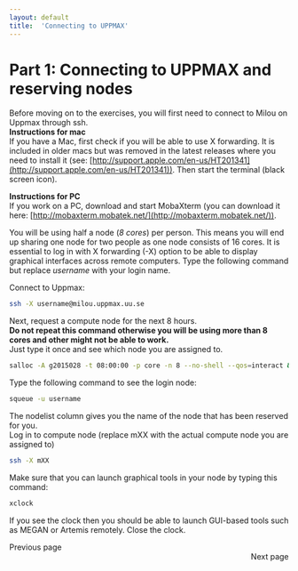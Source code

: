 ```yaml
---
layout: default
title:  'Connecting to UPPMAX'
---
```


# Part 1: Connecting to UPPMAX and reserving nodes

Before moving on to the exercises, you will first need to connect to Milou on Uppmax through ssh.   
**Instructions for mac**  
If you have a Mac, first check if you will be able to use X forwarding. 
It is included in older macs but was removed in the latest releases where you need to install it (see: [http://support.apple.com/en-us/HT201341](http://support.apple.com/en-us/HT201341)). 
Then start the terminal (black screen icon). 

**Instructions for PC**  
If you work on a PC, download and start MobaXterm (you can download it here: [http://mobaxterm.mobatek.net/](http://mobaxterm.mobatek.net/)).  


You will be using half a node (*8 cores*) per person. This means you will end up sharing one node for two people as one node consists of 16 cores.
It is essential to log in with X forwarding (-X) option to be able to display graphical interfaces across remote computers.
Type the following command but replace *username* with your login name.  

Connect to Uppmax:

```bash
ssh -X username@milou.uppmax.uu.se
```

Next, request a compute node for the next 8 hours.  
**Do not repeat this command otherwise you will be using more than 8 cores and other might not be able to work.**  
Just type it once and see which node you are assigned to.  

```bash
salloc -A g2015028 -t 08:00:00 -p core -n 8 --no-shell --qos=interact &
```

 Type the following command to see the login node: 

```bash
squeue -u username
```

The nodelist column gives you the name of the node that has been reserved for you.  
Log in to compute node (replace mXX with the actual compute node you are assigned to)  

```bash
ssh -X mXX
```
Make sure that you can launch graphical tools in your node by typing this command:  

```bash
xclock
```

If you see the clock then you should be able to launch GUI-based tools such as MEGAN or Artemis remotely. Close the clock.

<div>
 <span style="float:left">Previous page</span>
 <span style="clear:both; float:right">Next page</span>
</div>

<!---
Next, before you are able to use a specific bioinformatics tool it needs to be first loaded using the 'module load' command.  
For example, You can view the list of available modules by typing:  
```bash
module avail
```
This will list all the basic tools available but you won't see any bioinformatics tools available.  
Type q to return to the command prompt. To see the bioinformatics tools installed on Milou, type:  
```bash
module load bioinfo-tools
```
Then type:  
```bash
module avail
```
Now, you will see the bioinformatics tools installed on Milou that are categorized by the type of main tasks they perform.  
-->
